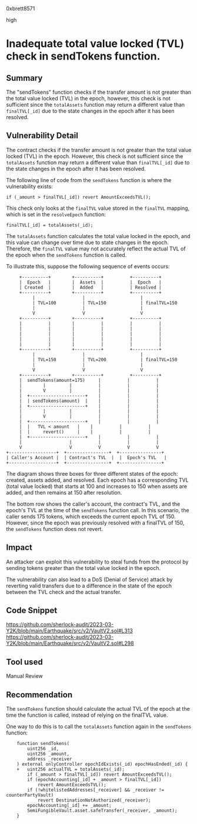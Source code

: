 0xbrett8571

high

# Inadequate total value locked (TVL) check in sendTokens function.

## Summary
The "sendTokens" function checks if the transfer amount is not greater than the total value locked (TVL) in the epoch, however, this check is not sufficient since the `totalAssets` function may return a different value than `finalTVL[_id]` due to the state changes in the epoch after it has been resolved.

## Vulnerability Detail
The contract checks if the transfer amount is not greater than the total value locked (TVL) in the epoch. However, this check is not sufficient since the `totalAssets` function may return a different value than `finalTVL[_id]` due to the state changes in the epoch after it has been resolved.

The following line of code from the `sendTokens` function is where the vulnerability exists:
```solidity
if (_amount > finalTVL[_id]) revert AmountExceedsTVL();
```
This check only looks at the `finalTVL` value stored in the `finalTVL` mapping, which is set in the `resolveEpoch` function:
```solidity
finalTVL[_id] = totalAssets(_id);
```
The `totalAssets` function calculates the total value locked in the epoch, and this value can change over time due to state changes in the epoch. Therefore, the `finalTVL` value may not accurately reflect the actual TVL of the epoch when the `sendTokens` function is called.

To illustrate this, suppose the following sequence of events occurs:
```solidity
     +----------+        +----------+          +----------+
     |  Epoch   |        |  Assets  |          |  Epoch   |
     | Created  |        |  Added   |          | Resolved |
     +----------+        +----------+          +----------+
          |                  |                     |
          | TVL=100          | TVL=150             | finalTVL=150
          |                  |                     |
          V                  V                     V
     +----------+        +----------+          +----------+
     |          |        |          |          |          |
     |          |        |          |          |          |
     |          |        |          |          |          |
     |          |        |          |          |          |
     |          |        |          |          |          |
     +----------+        +----------+          +----------+
          |                  |                     |
          | TVL=150          | TVL=200             | finalTVL=150
          |                  |                     |
          V                  V                     V
     +----------+        +----------+          +----------+
     |  sendTokens(amount=175)     |          |          |
     |        |         |          |          |          |
     |        V         |          |          |          |
     |  +---------------------+    |          |          |
     |  | sendTokens(amount)  |    |          |          |
     |  +---------------------+    |          |          |
     |        |         |          |          |          |
     |        V         |          |          |          |
     |  +---------------------+    |          |          |
     |  |   TVL < amount   |    |          |          |
     |  |     revert()     |    |          |          |
     |  +---------------------+    |          |          |
     |                  |          |          |          |
     V                  V          V          V          V
+------------------+  +----------------+  +----------------+
| Caller's Account |  | Contract's TVL  |  |  Epoch's TVL   |
+------------------+  +----------------+  +----------------+
```
The diagram shows three boxes for three different states of the epoch: created, assets added, and resolved. Each epoch has a corresponding TVL (total value locked) that starts at 100 and increases to 150 when assets are added, and then remains at 150 after resolution.

The bottom row shows the caller's account, the contract's TVL, and the epoch's TVL at the time of the `sendTokens` function call. In this scenario, the caller sends 175 tokens, which exceeds the current epoch TVL of 150. However, since the epoch was previously resolved with a finalTVL of 150, the `sendTokens` function does not revert.

## Impact
An attacker can exploit this vulnerability to steal funds from the protocol by sending tokens greater than the total value locked in the epoch.

The vulnerability can also lead to a DoS (Denial of Service) attack by reverting valid transfers due to a difference in the state of the epoch between the TVL check and the actual transfer.

## Code Snippet
https://github.com/sherlock-audit/2023-03-Y2K/blob/main/Earthquake/src/v2/VaultV2.sol#L313
https://github.com/sherlock-audit/2023-03-Y2K/blob/main/Earthquake/src/v2/VaultV2.sol#L298

## Tool used

Manual Review

## Recommendation
The `sendTokens` function should calculate the actual TVL of the epoch at the time the function is called, instead of relying on the finalTVL value.

One way to do this is to call the `totalAssets` function again in the `sendTokens` function:
```solidity
    function sendTokens(
        uint256 _id,
        uint256 _amount,
        address _receiver
    ) external onlyController epochIdExists(_id) epochHasEnded(_id) {
    +   uint256 actualTVL = totalAssets(_id);
        if (_amount > finalTVL[_id]) revert AmountExceedsTVL();
        if (epochAccounting[_id] + _amount > finalTVL[_id])
            revert AmountExceedsTVL();
        if (!whitelistedAddresses[_receiver] && _receiver != counterPartyVault)
            revert DestinationNotAuthorized(_receiver);
        epochAccounting[_id] += _amount;
        SemiFungibleVault.asset.safeTransfer(_receiver, _amount);
    }
```